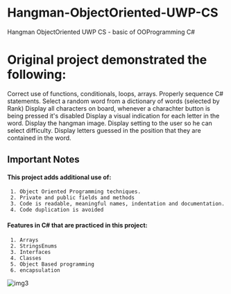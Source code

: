 # Hangman-ObjectOriented-UWP-CS
Hangman ObjectOriented UWP CS - basic of OOProgramming C#

# Original project demonstrated the following:
 Correct use of functions, conditionals, loops, arrays.
 Properly sequence C# statements.
 Select a random word from a dictionary of words (selected by Rank)
 Display all characters on board, whenever a charachter button is being pressed it's disabled
 Display a visual indication for each letter in the word.
 Display the hangman image.
 Display setting to the user so he can select difficulty.
 Display letters guessed in the position that they are contained in the word.

## Important Notes
 #### This project adds additional use of:
     1. Object Oriented Programming techniques.
     2. Private and public fields and methods
     3. Code is readable, meaningful names, indentation and documentation.
     4. Code duplication is avoided

#### Features in C# that are practiced in this project:
     1. Arrays 
     2. StringsEnums 
     3. Interfaces 
     4. Classes 
     5. Object Based programming 
     6. encapsulation

![img3](https://user-images.githubusercontent.com/23366804/175066815-1904e93c-9736-4af8-acde-83506e1aa89e.png)
